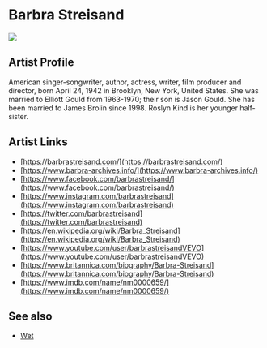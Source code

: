 # Barbra Streisand

![](../../asssets/artists/Barbra_Streisand.png)

## Artist Profile

American singer-songwriter, author, actress, writer, film producer and director, born April 24, 1942 in Brooklyn, New York, United States. She was married to Elliott Gould from 1963-1970; their son is Jason Gould. She has been married to James Brolin since 1998. Roslyn Kind is her younger half-sister.

## Artist Links

- [https://barbrastreisand.com/](https://barbrastreisand.com/)
- [https://www.barbra-archives.info/](https://www.barbra-archives.info/)
- [https://www.facebook.com/barbrastreisand/](https://www.facebook.com/barbrastreisand/)
- [https://www.instagram.com/barbrastreisand](https://www.instagram.com/barbrastreisand)
- [https://twitter.com/barbrastreisand](https://twitter.com/barbrastreisand)
- [https://en.wikipedia.org/wiki/Barbra_Streisand](https://en.wikipedia.org/wiki/Barbra_Streisand)
- [https://www.youtube.com/user/barbrastreisandVEVO](https://www.youtube.com/user/barbrastreisandVEVO)
- [https://www.britannica.com/biography/Barbra-Streisand](https://www.britannica.com/biography/Barbra-Streisand)
- [https://www.imdb.com/name/nm0000659/](https://www.imdb.com/name/nm0000659/)


## See also

- [Wet](Barbra_Streisand-Wet.md)
